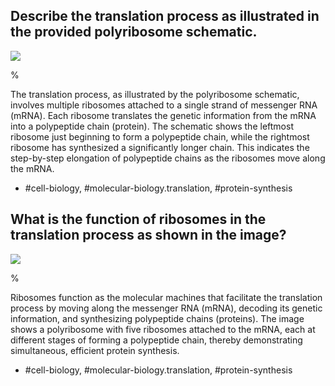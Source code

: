## Describe the translation process as illustrated in the provided polyribosome schematic.

![](https://cdn.mathpix.com/cropped/2024_07_05_4bb348a69ec34c84c3d5g-1.jpg?height=625&width=1109&top_left_y=200&top_left_x=221)

%

The translation process, as illustrated by the polyribosome schematic, involves multiple ribosomes attached to a single strand of messenger RNA (mRNA). Each ribosome translates the genetic information from the mRNA into a polypeptide chain (protein). The schematic shows the leftmost ribosome just beginning to form a polypeptide chain, while the rightmost ribosome has synthesized a significantly longer chain. This indicates the step-by-step elongation of polypeptide chains as the ribosomes move along the mRNA.

- #cell-biology, #molecular-biology.translation, #protein-synthesis


## What is the function of ribosomes in the translation process as shown in the image?

![](https://cdn.mathpix.com/cropped/2024_07_05_4bb348a69ec34c84c3d5g-1.jpg?height=625&width=1109&top_left_y=200&top_left_x=221)

%

Ribosomes function as the molecular machines that facilitate the translation process by moving along the messenger RNA (mRNA), decoding its genetic information, and synthesizing polypeptide chains (proteins). The image shows a polyribosome with five ribosomes attached to the mRNA, each at different stages of forming a polypeptide chain, thereby demonstrating simultaneous, efficient protein synthesis. 

- #cell-biology, #molecular-biology.translation, #protein-synthesis